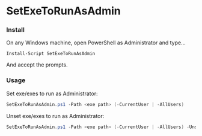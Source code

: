 # SetExeToRunAsAdmin

### Install

On any Windows machine, open PowerShell as Administrator and type...

```
Install-Script SetExeToRunAsAdmin
```

And accept the prompts.

### Usage

Set exe/exes to run as Administrator:

```powershell
SetExeToRunAsAdmin.ps1 -Path <exe path> (-CurrentUser | -AllUsers)
```

Unset exe/exes to run as Administrator:

```powershell
SetExeToRunAsAdmin.ps1 -Path <exe path> (-CurrentUser | -AllUsers) -UnsetInstead
```
